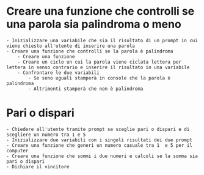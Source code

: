 # Creare una funzione che controlli se una parola sia palindroma o meno
    - Inizializzare una variabile che sia il risultato di un prompt in cui viene chiesto all'utente di inserire una parola
    - Creare una funzione che controlli se la parola è palindroma
        - Creare una funzione
        - Creare un ciclo un cui la parola viene ciclata lettera per lettera in senso contrario e inserire il risultato in una variabile 
        - Confrontare le due variabili
            - Se sono uguali stamperà in console che la parola è palindroma
            - Altrimenti stamperà che non è palindroma

# Pari o dispari
    - Chiedere all'utente tramite prompt se sceglie pari o dispari e di scegliere un numero tra 1 e 5
    - Inizializzare due variabili con i singoli risultati dei due prompt
    - Creare una funzione che generi un numero casuale tra 1  e 5 per il computer 
    - Creare una funzione che sommi i due numeri e calcoli se la somma sia pari o dispari
    - Dichiare il vincitore